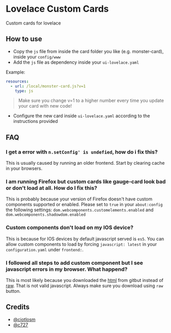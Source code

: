 # Lovelace Custom Cards
Custom cards for lovelace

## How to use

- Copy the `js` file from inside the card folder you like (e.g. monster-card), inside your `config/www`
- Add the `js` file as dependency inside your `ui-lovelace.yaml`

Example:

```yaml
resources:
  - url: /local/monster-card.js?v=1
    type: js
```

> Make sure you change v=1 to a higher number every time you update your card with new code!

- Configure the new card inside `ui-lovelace.yaml` according to the instructions provided

## FAQ

### I get a error with `n.setConfig' is undefied`, how do i fix this?
This is usually caused by running an older frontend. Start by clearing cache in your browsers.

### I am running Firefox but custom cards like gauge-card look bad or don't load at all. How do I fix this?

This is probably because your version of Firefox doesn't have custom components supported or enabled. Please set to `true` in your `about:config` the following settings: `dom.webcomponents.customelements.enabled` and `dom.webcomponents.shadowdom.enabled`

### Custom components don't load on my IOS device?
This is because for IOS devices by default javascript served is `es5`. You can allow custom components to load by forcing `javascript: latest` in your `configuration.yaml` under `frontend:`. 

### I followed all steps to add custom component but I see javascript errors in my browser. What happend?
This is most likely because you downloaded the [html](https://github.com/ciotlosm/custom-lovelace/blob/master/gauge-card/gauge-card.js) from gitbut instead of [raw](https://raw.githubusercontent.com/ciotlosm/custom-lovelace/master/gauge-card/gauge-card.js). That is not valid javascript. Always make sure you download using `raw` button.


## Credits
- [@ciotlosm](https://github.com/ciotlosm)
- [@c727](https://github.com/c727)
